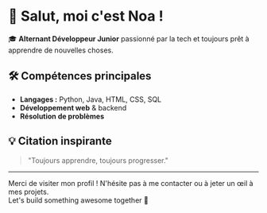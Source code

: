 # 👋 Salut, moi c'est Noa !

🎓 **Alternant Développeur Junior** passionné par la tech et toujours prêt à apprendre de nouvelles choses.

## 🛠️ Compétences principales
- **Langages :** Python, Java, HTML, CSS, SQL
- **Développement web** & backend
- **Résolution de problèmes**

## 💡 Citation inspirante
> "Toujours apprendre, toujours progresser."

---
Merci de visiter mon profil ! N'hésite pas à me contacter ou à jeter un œil à mes projets.  
Let's build something awesome together 🚀
